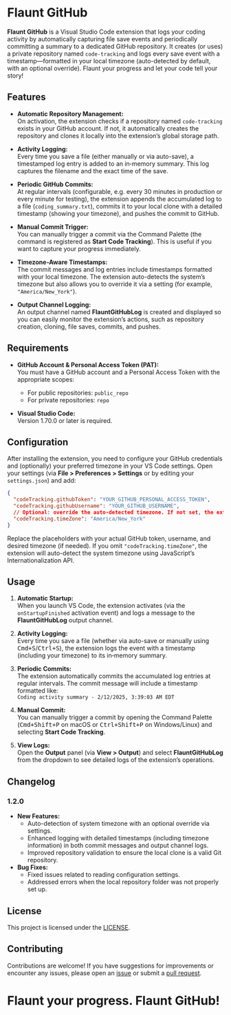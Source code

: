 # Flaunt GitHub

**Flaunt GitHub** is a Visual Studio Code extension that logs your coding activity by automatically capturing file save events and periodically committing a summary to a dedicated GitHub repository. It creates (or uses) a private repository named `code-tracking` and logs every save event with a timestamp—formatted in your local timezone (auto-detected by default, with an optional override). Flaunt your progress and let your code tell your story!


## Features

- **Automatic Repository Management:**  
  On activation, the extension checks if a repository named `code-tracking` exists in your GitHub account. If not, it automatically creates the repository and clones it locally into the extension’s global storage path.

- **Activity Logging:**  
  Every time you save a file (either manually or via auto-save), a timestamped log entry is added to an in‑memory summary. This log captures the filename and the exact time of the save.

- **Periodic GitHub Commits:**  
  At regular intervals (configurable, e.g. every 30 minutes in production or every minute for testing), the extension appends the accumulated log to a file (`coding_summary.txt`), commits it to your local clone with a detailed timestamp (showing your timezone), and pushes the commit to GitHub.

- **Manual Commit Trigger:**  
  You can manually trigger a commit via the Command Palette (the command is registered as **Start Code Tracking**). This is useful if you want to capture your progress immediately.

- **Timezone-Aware Timestamps:**  
  The commit messages and log entries include timestamps formatted with your local timezone. The extension auto-detects the system’s timezone but also allows you to override it via a setting (for example, `"America/New_York"`).

- **Output Channel Logging:**  
  An output channel named **FlauntGitHubLog** is created and displayed so you can easily monitor the extension’s actions, such as repository creation, cloning, file saves, commits, and pushes.


## Requirements

- **GitHub Account & Personal Access Token (PAT):**  
  You must have a GitHub account and a Personal Access Token with the appropriate scopes:
  - For public repositories: `public_repo`
  - For private repositories: `repo`

- **Visual Studio Code:**  
  Version 1.70.0 or later is required.


## Configuration

After installing the extension, you need to configure your GitHub credentials and (optionally) your preferred timezone in your VS Code settings. Open your settings (via **File > Preferences > Settings** or by editing your `settings.json`) and add:

```json
{
  "codeTracking.githubToken": "YOUR_GITHUB_PERSONAL_ACCESS_TOKEN",
  "codeTracking.githubUsername": "YOUR_GITHUB_USERNAME",
  // Optional: override the auto-detected timezone. If not set, the extension uses your system's timezone.
  "codeTracking.timeZone": "America/New_York"
}
```

Replace the placeholders with your actual GitHub token, username, and desired timezone (if needed). If you omit `"codeTracking.timeZone"`, the extension will auto-detect the system timezone using JavaScript’s Internationalization API.


## Usage

1. **Automatic Startup:**  
   When you launch VS Code, the extension activates (via the `onStartupFinished` activation event) and logs a message to the **FlauntGitHubLog** output channel.

2. **Activity Logging:**  
   Every time you save a file (whether via auto-save or manually using <kbd>Cmd+S</kbd>/<kbd>Ctrl+S</kbd>), the extension logs the event with a timestamp (including your timezone) to its in‑memory summary.

3. **Periodic Commits:**  
   The extension automatically commits the accumulated log entries at regular intervals. The commit message will include a timestamp formatted like:  
   `Coding activity summary - 2/12/2025, 3:39:03 AM EDT`

4. **Manual Commit:**  
   You can manually trigger a commit by opening the Command Palette (<kbd>Cmd+Shift+P</kbd> on macOS or <kbd>Ctrl+Shift+P</kbd> on Windows/Linux) and selecting **Start Code Tracking**.

5. **View Logs:**  
   Open the **Output** panel (via **View > Output**) and select **FlauntGitHubLog** from the dropdown to see detailed logs of the extension’s operations.


## Changelog

### 1.2.0
- **New Features:**
  - Auto-detection of system timezone with an optional override via settings.
  - Enhanced logging with detailed timestamps (including timezone information) in both commit messages and output channel logs.
  - Improved repository validation to ensure the local clone is a valid Git repository.
- **Bug Fixes:**
  - Fixed issues related to reading configuration settings.
  - Addressed errors when the local repository folder was not properly set up.


## License

This project is licensed under the [LICENSE](LICENSE).


## Contributing

Contributions are welcome! If you have suggestions for improvements or encounter any issues, please open an [issue](https://github.com/vib795/flaunt-github/issues) or submit a [pull request](https://github.com/vib795/flaunt-github/pulls).


# **Flaunt your progress. Flaunt GitHub!**